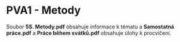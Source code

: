 # PVA1 - Metody

Soubor **5S. Metody.pdf** obsahuje informace k tématu a **Samostatná práce.pdf** a **Práce během svátků.pdf** obsahuje úlohy k procvičení.
